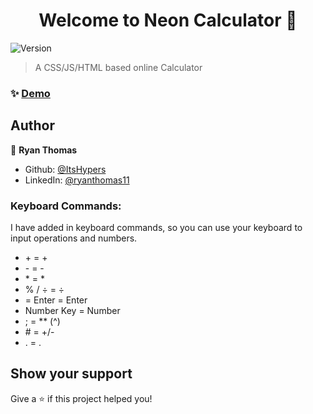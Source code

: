<h1 align="center">Welcome to Neon Calculator 👋</h1>
<p>
  <img alt="Version" src="https://img.shields.io/badge/version-1.3-blue.svg?cacheSeconds=2592000" />
</p>

> A CSS/JS/HTML based online Calculator

### ✨ [Demo](https://itshypers.github.io/Online-Calculator/)

## Author

👤 **Ryan Thomas**

- Github: [@ItsHypers](https://github.com/ItsHypers)
- LinkedIn: [@ryanthomas11](https://linkedin.com/in/ryanthomas11)

<h3>Keyboard Commands:</h3>

I have added in keyboard commands, so you can use your keyboard to input operations and numbers.

<ul>

<li> + = + </li>
<li> - = -</li>
<li> * = *</li>
<li> % / ÷ = ÷</li>
<li> = Enter = Enter</li>
<li> Number Key = Number</li>
<li> ; = ** (^)</li>
<li> # = +/-</li>
<li> . = .</li>
</ul>

## Show your support

Give a ⭐️ if this project helped you!
